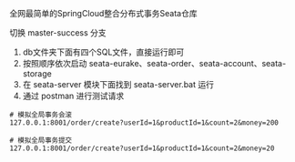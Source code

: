 全网最简单的SpringCloud整合分布式事务Seata仓库

切换 master-success 分支 
1. db文件夹下面有四个SQL文件，直接运行即可
2. 按照顺序依次启动 seata-eurake、seata-order、seata-account、seata-storage
3. 在 seata-server 模块下面找到 seata-server.bat 运行
4. 通过 postman 进行测试请求 
```
# 模拟全局事务会滚
127.0.0.1:8001/order/create?userId=1&productId=1&count=2&money=200
```
```
# 模拟全局事务提交
127.0.0.1:8001/order/create?userId=1&productId=1&count=2&money=20
```
